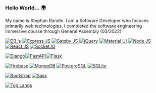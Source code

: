 ### Hello World... 🌍

My name is Stephan Randle. I am a Software Developer who focuses primarily web technologies. I completed the software engineering immersive course through General Assembly (03/2022)

[![D3.js](https://img.shields.io/badge/D3-JS-F9A03C?style=flat-square&logo=d3dotjs)](https://github.com/d3/d3/wiki)
[![Express JS](https://img.shields.io/badge/Express-JS-white?style=flat-square&logo=express)](http://expressjs.com/en/5x/api.html) [![Gatsby JS](https://img.shields.io/badge/Gatsby-JS-6522B0?style=flat-square&logo=gatsby)](https://www.gatsbyjs.com/docs/) [![jQuery](https://img.shields.io/badge/jQuery-JS-0868AC?style=flat-square&logo=jquery)](https://api.jquery.com) [![Material UI](https://img.shields.io/badge/Material%20UI-JS-007FFF?style=flat-square&logo=mui)](https://mui.com/getting-started/installation/) [![Node JS](https://img.shields.io/badge/Node-JS-83CD29?style=flat-square&logo=nodedotjs)](https://nodejs.org/api/) [![React JS](https://img.shields.io/badge/React-JS-61DAFB?style=flat-square&logo=react)](https://reactjs.org/docs/getting-started.html) [![Socket.IO](https://img.shields.io/badge/Socket.IO-JS-black?style=flat-square&logo=socketdotio)](https://socket.io/docs/v4/)

[![Django](https://img.shields.io/badge/Django-PY-0F422D?style=flat-square&logo=django)](https://docs.djangoproject.com/en/4.0/)[![FastAPI](https://img.shields.io/badge/FastAPI-PY-009688?style=flat-square&logo=fastapi)](https://fastapi.tiangolo.com)[![Flask](https://img.shields.io/badge/Flask-PY-white?style=flat-square&logo=flask)](https://flask.palletsprojects.com/en/2.0.x/)

[![Firebase](https://img.shields.io/badge/Firebase-DB-FFCA28?style=flat-square&logo=firebase)](https://firebase.google.com/docs/) [![MongoDB](https://img.shields.io/badge/Mongo-DB-47A248?style=flat-square&logo=mongodb)](https://docs.mongodb.com) [![PostgreSQL](https://img.shields.io/badge/PostgreSQL-DB-4169E1?style=flat-square&logo=postgresql)](https://www.postgresql.org/docs/current/) [![SQLite](https://img.shields.io/badge/SQLite-DB-1175C5?style=flat-square&logo=sqlite)](https://sqlite.org/docs.html)

[![Bootstrap](https://img.shields.io/badge/Bootstrap-CSS-7952B3?style=flat-square&logo=bootstrap)](https://getbootstrap.com/docs/) [![Sass](https://img.shields.io/badge/Sass-CSS-CC6699?style=flat-square&logo=sass)](https://sass-lang.com/documentation)

[![Top Langs](https://github-readme-stats.vercel.app/api/top-langs/?username=stephansama&theme=github_dark&show_icons=true&layout=compact)](https://github.com/stephansama)

<!--
**stephansama/stephansama** is a ✨ _special_ ✨ repository because its `README.md` (this file) appears on your GitHub profile.

Here are some ideas to get you started:

- 🔭 I’m currently working on ...
- 🌱 I’m currently learning ...
- 👯 I’m looking to collaborate on ...
- 🤔 I’m looking for help with ...
- 💬 Ask me about ...
- 📫 How to reach me: ...
- 😄 Pronouns: ...
- ⚡ Fun fact: ...
-->
